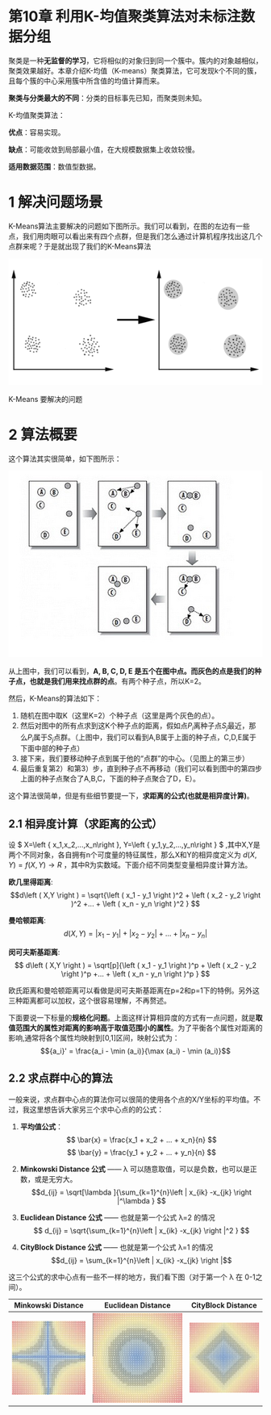 第10章 利用K-均值聚类算法对未标注数据分组
==========================================
聚类是一种**无监督的学习**，它将相似的对象归到同一个簇中。簇内的对象越相似，聚类效果越好。本章介绍K-均值（K-means）聚类算法，它可发现k个不同的簇，且每个簇的中心采用簇中所含值的均值计算而来。

**聚类与分类最大的不同**：分类的目标事先已知，而聚类则未知。

K-均值聚类算法：

**优点**：容易实现。

**缺点**：可能收敛到局部最小值，在大规模数据集上收敛较慢。

**适用数据范围**：数值型数据。

# 1 解决问题场景

K-Means算法主要解决的问题如下图所示。我们可以看到，在图的左边有一些点，我们用肉眼可以看出来有四个点群，但是我们怎么通过计算机程序找出这几个点群来呢？于是就出现了我们的K-Means算法

![K-Means 要解决的问题](K-Means.gif)

K-Means 要解决的问题

# 2 算法概要

这个算法其实很简单，如下图所示：

![K-Means 算法概要](K-Means.jpg)

从上图中，我们可以看到，**A, B, C, D, E 是五个在图中点。而灰色的点是我们的种子点，也就是我们用来找点群的点**。有两个种子点，所以K=2。

然后，K-Means的算法如下：

1. 随机在图中取K（这里K=2）个种子点（这里是两个灰色的点）。
2. 然后对图中的所有点求到这K个种子点的距离，假如点$P_i$离种子点$S_j$最近，那么$P_i$属于$S_j$点群。（上图中，我们可以看到A,B属于上面的种子点，C,D,E属于下面中部的种子点）
3. 接下来，我们要移动种子点到属于他的“点群”的中心。（见图上的第三步）
4. 最后重复第2）和第3）步，直到种子点不再移动（我们可以看到图中的第四步上面的种子点聚合了A,B,C，下面的种子点聚合了D，E）。

这个算法很简单，但是有些细节要提一下，**求距离的公式(也就是相异度计算)**。

## 2.1 相异度计算（求距离的公式）

设 $ X=\left \{  x_1,x_2,...,x_n\right \}, Y=\left \{  y_1,y_2,...,y_n\right \} $ ,其中X,Y是两个不同对象，各自拥有n个可度量的特征属性，那么X和Y的相异度定义为 $d\left ( X,Y \right ) = f\left ( X,Y \right ) \rightarrow R$ ，其中R为实数域。下面介绍不同类型变量相异度计算方法。

**欧几里得距离**:
$$d\left ( X,Y \right ) = \sqrt{\left ( x_1 - y_1 \right )^2 + \left ( x_2 - y_2 \right )^2 +... + \left ( x_n - y_n \right )^2 }  $$

**曼哈顿距离**:
$$ d\left ( X,Y \right ) =\left | x_1 - y_1 \right | + \left | x_2 - y_2 \right | +...+  \left | x_n - y_n \right | $$

**闵可夫斯基距离**:
$$ d\left ( X,Y \right ) = \sqrt[p]{\left ( x_1 - y_1 \right )^p + \left ( x_2 - y_2 \right )^p +... + \left ( x_n - y_n \right )^p }  $$

欧氏距离和曼哈顿距离可以看做是闵可夫斯基距离在p=2和p=1下的特例。另外这三种距离都可以加权，这个很容易理解，不再赘述。

下面要说一下标量的**规格化问题**。上面这样计算相异度的方式有一点问题，就是**取值范围大的属性对距离的影响高于取值范围小的属性**。为了平衡各个属性对距离的影响,通常将各个属性均映射到[0,1]区间，映射公式为：
$${a_i}' = \frac{a_i - \min (a_i)}{\max (a_i) -  \min (a_i)}$$


## 2.2 求点群中心的算法

一般来说，求点群中心点的算法你可以很简的使用各个点的X/Y坐标的平均值。不过，我这里想告诉大家另三个求中心点的的公式：

1) **平均值公式**：
$$ \bar{x} = \frac{x_1 + x_2 + ... + x_n}{n} $$
$$ \bar{y} = \frac{y_1 + y_2 + ... + y_n}{n} $$

2) **Minkowski Distance 公式** —— λ 可以随意取值，可以是负数，也可以是正数，或是无穷大。
$$d_{ij} = \sqrt[\lambda ]{\sum_{k=1}^{n}\left | x_{ik} -x_{jk} \right |^\lambda } $$

3) **Euclidean Distance 公式** —— 也就是第一个公式 λ=2 的情况
$$ d_{ij} = \sqrt{\sum_{k=1}^{n}\left | x_{ik} -x_{jk} \right |^2 } $$

4) **CityBlock Distance 公式** —— 也就是第一个公式 λ=1 的情况
$$d_{ij} = \sum_{k=1}^{n}\left | x_{ik} -x_{jk} \right |$$

这三个公式的求中心点有一些不一样的地方，我们看下图（对于第一个 λ 在 0-1之间）。

Minkowski Distance                        | Euclidean Distance | CityBlock Distance
----------------------------------------- | ------------------- | -------------------
![Minkowski Distance](Minkowski-Mean.jpg) | ![Euclidean Distance ](Euclidean-distance.jpg) | ![CityBlock Distance](Manhattan-distance.jpg)

